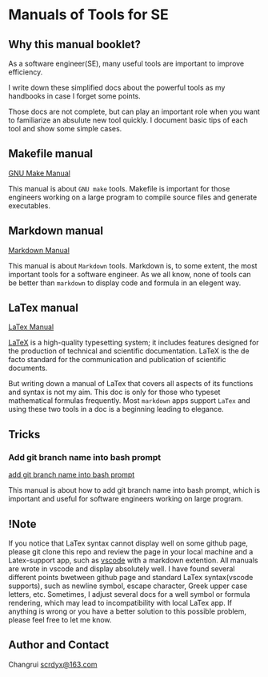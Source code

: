 # Manuals of Tools for SE
## Why this manual booklet?
As  a software engineer(SE), many useful tools are important to improve efficiency. 

I write down these simplified docs about the powerful tools as my handbooks in case I forget some points. 

Those docs are not complete, but can play an important role when you want to familiarize an absulute new tool quickly. I document basic tips of each tool and show some simple cases. 

## Makefile manual
[GNU Make Manual](./Simplified_GNU_Make_Manual.md)

This manual is about `GNU make` tools. Makefile is important for those engineers working on a large program to compile source files and generate executables.

## Markdown manual
[Markdown Manual](./Simplified_Markdown_Manual.md)

This manual is about `Markdown` tools. Markdown is, to some extent, the most important tools for a software engineer. 
As we all know, none of tools can be better than `markdown` to display code and formula in an elegent way.

## LaTex manual
[LaTex Manual](./Latex_Manual.md)

[LaTeX](https://www.latex-project.org/) is a high-quality typesetting system; it includes features designed for the production of technical and scientific documentation. LaTeX is the de facto standard for the communication and publication of scientific documents. 

But writing down a manual of LaTex that covers all aspects of its functions and syntax is not my aim. This doc is only for those who typeset mathematical formulas frequently. Most `markdown` apps support `LaTex` and using these two tools in a doc is a beginning leading to elegance.

## Tricks
### Add git branch name into bash prompt
[add git branch name into bash prompt](./trick/AddGitBranchToPrompt.md)

This manual is about how to add git branch name into bash prompt, which is important and useful for software engineers working on large program.

## !Note
If you notice that LaTex syntax cannot display well on some github page, please git clone this repo and review the page in your local machine and a Latex-support app, such as [vscode](https://code.visualstudio.com/) with a markdown extention.
All manuals are wrote in vscode and display absolutely well. I have found several different points bwetween github page and standard LaTex syntax(vscode supports), such as newline symbol, escape character, Greek upper case letters, etc.
Sometimes, I adjust several docs for a well symbol or formula rendering, which may lead to incompatibility with local LaTex app.
If anything is wrong or you have a better solution to this possible problem, please feel free to let me know.

## Author and Contact
Changrui
scrdyx@163.com

